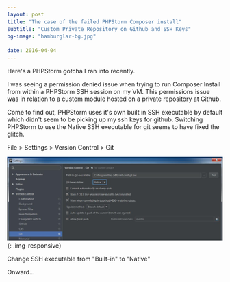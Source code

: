 ```yaml
---
layout: post
title: "The case of the failed PHPStorm Composer install"
subtitle: "Custom Private Repository on Github and SSH Keys"
bg-image: "hamburglar-bg.jpg"

date: 2016-04-04
---
```


Here's a PHPStorm gotcha I ran into recently. 

I was seeing a permission denied issue when trying to run Composer Install from within a PHPStorm SSH session on my VM. This permissions issue was in relation to a custom module hosted on a private repository at Github. 

Come to find out, PHPStorm uses it's own built in SSH executable by default which didn't seem to be picking up my ssh keys for github. Switching PHPStorm to use the Native SSH executable for git seems to have fixed the glitch.

File > Settings > Version Control > Git

![PHPStorm windows settings version control git](/images/posts/051716/phpstorm-windows-settings-version-control-git.jpg){: .img-responsive}

Change SSH executable from "Built-in" to "Native"

Onward...